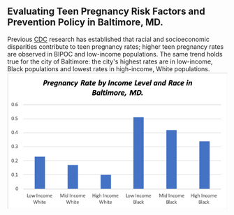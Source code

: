 ## Evaluating Teen Pregnancy Risk Factors and Prevention Policy in Baltimore, MD.
Previous [CDC](https://www.cdc.gov/teenpregnancy/about/social-determinants-disparities-teen-pregnancy.htm) research has established that racial and socioeconomic disparities contribute to teen pregnancy rates; higher teen pregnancy rates are observed in BIPOC and low-income populations. The same trend holds true for the city of Baltimore: the city's highest rates are in low-income, Black populations and lowest rates in high-income, White populations. 
![Alt text](teenpreg-race-income1.png) 


